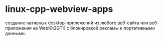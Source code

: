 # linux-cpp-webview-apps
создание нативных desktop-приложений из любого веб-сайта или веб-приложения на WebKit2GTK с блокировкой рекламы и портативными данными.
